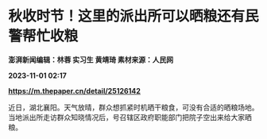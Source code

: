 # 秋收时节！这里的派出所可以晒粮还有民警帮忙收粮
**澎湃新闻编辑：林蓉 实习生 黄靖琦 素材来源：人民网**

**2023-11-01 02:17**

**https://m.thepaper.cn/detail/25126142**

近日，湖北襄阳。天气放晴，群众想抓紧时机晒干粮食，可没有合适的晒粮场地。当地派出所走访群众知晓情况后，号召辖区政府职能部门把院子空出来给大家晒粮。